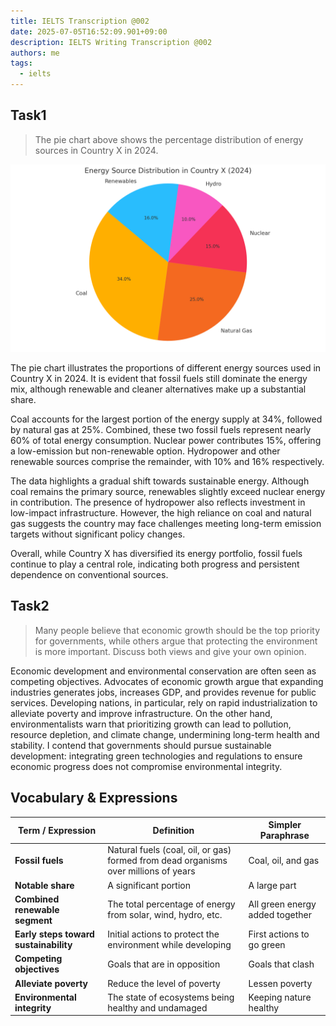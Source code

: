 ```yaml
---
title: IELTS Transcription @002
date: 2025-07-05T16:52:09.901+09:00
description: IELTS Writing Transcription @002
authors: me
tags:
  - ielts
---
```


## Task1

> The pie chart above shows the percentage distribution of energy sources in Country X in 2024.

![task1](./assets/ielts-transcription-002.png)

The pie chart illustrates the proportions of different energy sources used in Country X in 2024. It is evident that fossil fuels still dominate the energy mix, although renewable and cleaner alternatives make up a substantial share.

Coal accounts for the largest portion of the energy supply at 34%, followed by natural gas at 25%. Combined, these two fossil fuels represent nearly 60% of total energy consumption. Nuclear power contributes 15%, offering a low-emission but non-renewable option. Hydropower and other renewable sources comprise the remainder, with 10% and 16% respectively.

The data highlights a gradual shift towards sustainable energy. Although coal remains the primary source, renewables slightly exceed nuclear energy in contribution. The presence of hydropower also reflects investment in low-impact infrastructure. However, the high reliance on coal and natural gas suggests the country may face challenges meeting long-term emission targets without significant policy changes.

Overall, while Country X has diversified its energy portfolio, fossil fuels continue to play a central role, indicating both progress and persistent dependence on conventional sources.

## Task2

> Many people believe that economic growth should be the top priority for governments, while others argue that protecting the environment is more important. Discuss both views and give your own opinion.

Economic development and environmental conservation are often seen as competing objectives. Advocates of economic growth argue that expanding industries generates jobs, increases GDP, and provides revenue for public services. Developing nations, in particular, rely on rapid industrialization to alleviate poverty and improve infrastructure. On the other hand, environmentalists warn that prioritizing growth can lead to pollution, resource depletion, and climate change, undermining long-term health and stability. I contend that governments should pursue sustainable development: integrating green technologies and regulations to ensure economic progress does not compromise environmental integrity.

## Vocabulary & Expressions

| Term / Expression | Definition | Simpler Paraphrase |
| --- | --- | --- |
| **Fossil fuels** | Natural fuels (coal, oil, or gas) formed from dead organisms over millions of years | Coal, oil, and gas |
| **Notable share** | A significant portion | A large part |
| **Combined renewable segment** | The total percentage of energy from solar, wind, hydro, etc.| All green energy added together |
| **Early steps toward sustainability** | Initial actions to protect the environment while developing | First actions to go green |
| **Competing objectives** | Goals that are in opposition  | Goals that clash |
| **Alleviate poverty** | Reduce the level of poverty | Lessen poverty|
| **Environmental integrity** | The state of ecosystems being healthy and undamaged | Keeping nature healthy |
